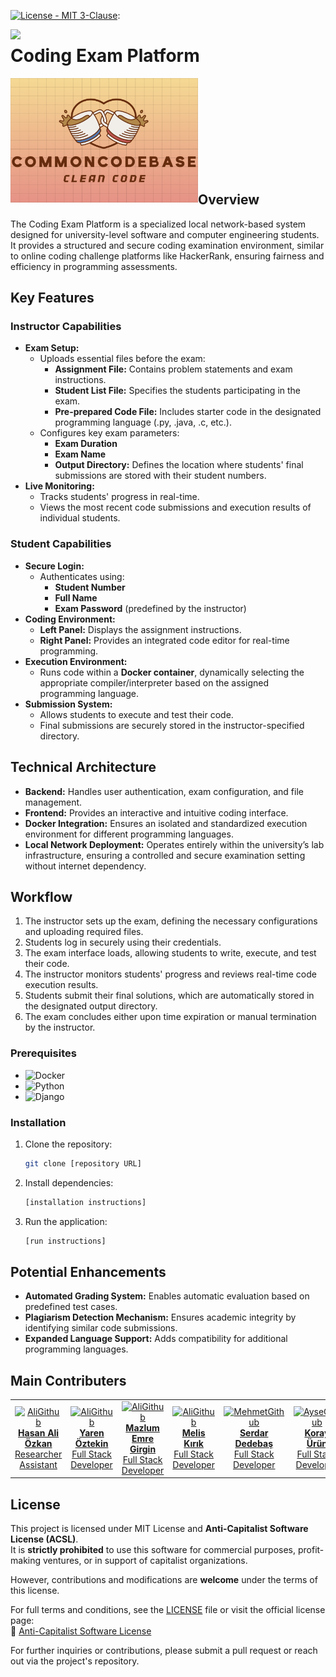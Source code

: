 
[![License - MIT 3-Clause](https://img.shields.io/pypi/l/sfsgl.svg)](https://github.com/hasanaliozkan-dev/sfsgl/blob/main/LICENSE):





[<img align="left" src="https://visitor-badge.laobi.icu/badge?page_id=koratyacus/ReadmeContents">
](https://visitor-badge.laobi.icu/badge?page_id=koraytacus/ReadmeContents)








# **Coding Exam Platform**

<p align="center">
  <img src="ccbLogo.png" alt="Project Logo" width="300" align="left">
</p>
<br><br><br><br><br><br><br><br><br>

## **Overview**
The Coding Exam Platform is a specialized local network-based system designed for university-level software and computer engineering students. It provides a structured and secure coding examination environment, similar to online coding challenge platforms like HackerRank, ensuring fairness and efficiency in programming assessments.

## **Key Features**

### **Instructor Capabilities**
- **Exam Setup:**
  - Uploads essential files before the exam:
    - **Assignment File:** Contains problem statements and exam instructions.
    - **Student List File:** Specifies the students participating in the exam.
    - **Pre-prepared Code File:** Includes starter code in the designated programming language (.py, .java, .c, etc.).
  - Configures key exam parameters:
    - **Exam Duration**
    - **Exam Name**
    - **Output Directory:** Defines the location where students' final submissions are stored with their student numbers.
- **Live Monitoring:**
  - Tracks students' progress in real-time.
  - Views the most recent code submissions and execution results of individual students.

### **Student Capabilities**
- **Secure Login:**
  - Authenticates using:
    - **Student Number**
    - **Full Name**
    - **Exam Password** (predefined by the instructor)
- **Coding Environment:**
  - **Left Panel:** Displays the assignment instructions.
  - **Right Panel:** Provides an integrated code editor for real-time programming.
- **Execution Environment:**
  - Runs code within a **Docker container**, dynamically selecting the appropriate compiler/interpreter based on the assigned programming language.
- **Submission System:**
  - Allows students to execute and test their code.
  - Final submissions are securely stored in the instructor-specified directory.

## **Technical Architecture**
- **Backend:** Handles user authentication, exam configuration, and file management.
- **Frontend:** Provides an interactive and intuitive coding interface.
- **Docker Integration:** Ensures an isolated and standardized execution environment for different programming languages.
- **Local Network Deployment:** Operates entirely within the university’s lab infrastructure, ensuring a controlled and secure examination setting without internet dependency.

## **Workflow**
1. The instructor sets up the exam, defining the necessary configurations and uploading required files.
2. Students log in securely using their credentials.
3. The exam interface loads, allowing students to write, execute, and test their code.
4. The instructor monitors students' progress and reviews real-time code execution results.
5. Students submit their final solutions, which are automatically stored in the designated output directory.
6. The exam concludes either upon time expiration or manual termination by the instructor.


### Prerequisites

-   ![Docker](https://img.shields.io/badge/Docker-2496ED?style=flat&logo=docker&logoColor=white) 
-   ![Python](https://img.shields.io/badge/Python-3776AB?style=flat&logo=python&logoColor=white) 
-   ![Django](https://img.shields.io/badge/Django-092E20?style=flat&logo=django&logoColor=white) 


### Installation

1.  Clone the repository:

    ```bash
    git clone [repository URL]
    ```

2.  Install dependencies:

    ```bash
    [installation instructions]
    ```

3.  Run the application:

    ```bash
    [run instructions]
    ```
    

## **Potential Enhancements**
- **Automated Grading System:** Enables automatic evaluation based on predefined test cases.
- **Plagiarism Detection Mechanism:** Ensures academic integrity by identifying similar code submissions.
- **Expanded Language Support:** Adds compatibility for additional programming languages.


## **Main Contributers**

<table>
  <tr>
    <td align="center">
      <a href="https://github.com/hasanaliozkan-dev">
        <img src="https://github.com/hasanaliozkan-dev.png" width="100px;" alt="AliGithub"/>
        <br />
        <b>Hasan Ali Özkan</b>
        <br />
        Researcher Assistant
      </a>
    </td>
    <td align="center">
      <a href="https://github.com/yarennoztekinn">
        <img src="https://github.com/yarennoztekinn.png" width="100px;" alt="AliGithub"/>
        <br />
        <b>Yaren Öztekin</b>
        <br />
        Full Stack Developer
      </a>
    </td>
    <td align="center">
      <a href="https://github.com/mazlumemregirgin">
        <img src="https://github.com/mazlumemregirgin.png" width="100px;" alt="AliGithub"/>
        <br />
        <b>Mazlum Emre Girgin</b>
        <br />
        Full Stack Developer
      </a>
    </td>
    <td align="center">
      <a href="https://github.com/meliskirik">
        <img src="https://github.com/meliskirik.png" width="100px;" alt="AliGithub"/>
        <br />
        <b>Melis Kırık</b>
        <br />
        Full Stack Developer
      </a>
    </td>
    <td align="center">
      <a href="https://github.com/Serdar1048">
        <img src="https://github.com/Serdar1048.png" width="100px;" alt="MehmetGithub"/>
        <br />
        <b>Serdar Dedebaş</b>
        <br />
        Full Stack Developer
      </a>
    </td>
    <td align="center">
      <a href="https://github.com/koraytacus">
        <img src="https://github.com/koraytacus.png" width="100px;" alt="AyseGithub"/>
        <br />
        <b>Koray Ürün</b>
        <br />
        Full Stack Developer
      </a>
    </td>
  </tr>
</table>






## **License**
This project is licensed under MIT License and **Anti-Capitalist Software License (ACSL)**.  
It is **strictly prohibited** to use this software for commercial purposes, profit-making ventures, or in support of capitalist organizations.  

However, contributions and modifications are **welcome** under the terms of this license.  

For full terms and conditions, see the [LICENSE](LICENSE) file or visit the official license page:  
🔗 [Anti-Capitalist Software License](https://anticapitalist.software)

For further inquiries or contributions, please submit a pull request or reach out via the project's repository.
